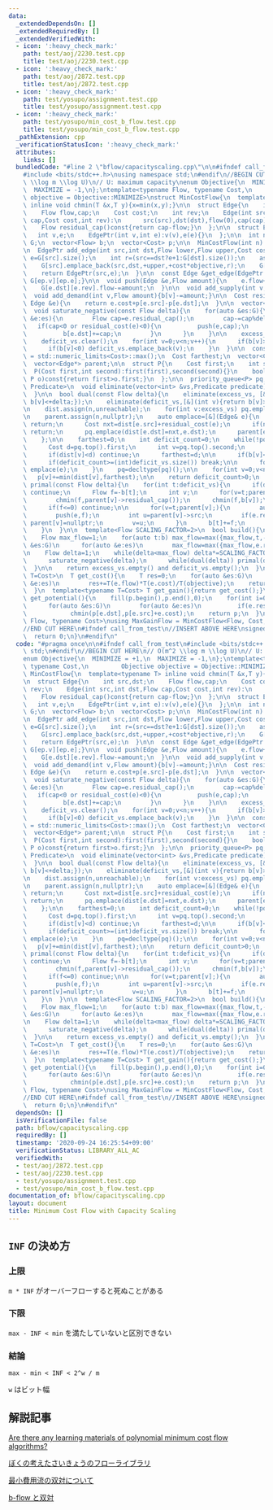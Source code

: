 ```yaml
---
data:
  _extendedDependsOn: []
  _extendedRequiredBy: []
  _extendedVerifiedWith:
  - icon: ':heavy_check_mark:'
    path: test/aoj/2230.test.cpp
    title: test/aoj/2230.test.cpp
  - icon: ':heavy_check_mark:'
    path: test/aoj/2872.test.cpp
    title: test/aoj/2872.test.cpp
  - icon: ':heavy_check_mark:'
    path: test/yosupo/assignment.test.cpp
    title: test/yosupo/assignment.test.cpp
  - icon: ':heavy_check_mark:'
    path: test/yosupo/min_cost_b_flow.test.cpp
    title: test/yosupo/min_cost_b_flow.test.cpp
  _pathExtension: cpp
  _verificationStatusIcon: ':heavy_check_mark:'
  attributes:
    links: []
  bundledCode: "#line 2 \"bflow/capacityscaling.cpp\"\n\n#ifndef call_from_test\n\
    #include <bits/stdc++.h>\nusing namespace std;\n#endif\n//BEGIN CUT HERE\n// O(m^2\
    \ \\log m \\log U)\n// U: maximum capacity\nenum Objective{\n  MINIMIZE = +1,\n\
    \  MAXIMIZE = -1,\n};\ntemplate<typename Flow, typename Cost,\n         Objective\
    \ objective = Objective::MINIMIZE>\nstruct MinCostFlow{\n  template<typename T>\
    \ inline void chmin(T &x,T y){x=min(x,y);}\n\n  struct Edge{\n    int src,dst;\n\
    \    Flow flow,cap;\n    Cost cost;\n    int rev;\n    Edge(int src,int dst,Flow\
    \ cap,Cost cost,int rev):\n      src(src),dst(dst),flow(0),cap(cap),cost(cost),rev(rev){}\n\
    \    Flow residual_cap()const{return cap-flow;}\n  };\n\n  struct EdgePtr{\n \
    \   int v,e;\n    EdgePtr(int v,int e):v(v),e(e){}\n  };\n\n  int n;\n  vector<vector<Edge>>\
    \ G;\n  vector<Flow> b;\n  vector<Cost> p;\n\n  MinCostFlow(int n):n(n),G(n),b(n,0){}\n\
    \n  EdgePtr add_edge(int src,int dst,Flow lower,Flow upper,Cost cost){\n    int\
    \ e=G[src].size();\n    int r=(src==dst?e+1:G[dst].size());\n    assert(lower<=upper);\n\
    \    G[src].emplace_back(src,dst,+upper,+cost*objective,r);\n    G[dst].emplace_back(dst,src,-lower,-cost*objective,e);\n\
    \    return EdgePtr(src,e);\n  }\n\n  const Edge &get_edge(EdgePtr ep)const{return\
    \ G[ep.v][ep.e];}\n\n  void push(Edge &e,Flow amount){\n    e.flow+=amount;\n\
    \    G[e.dst][e.rev].flow-=amount;\n  }\n\n  void add_supply(int v,Flow amount){b[v]+=amount;}\n\
    \  void add_demand(int v,Flow amount){b[v]-=amount;}\n\n  Cost residual_cost(const\
    \ Edge &e){\n    return e.cost+p[e.src]-p[e.dst];\n  }\n\n  vector<int> excess_vs,deficit_vs;\n\
    \  void saturate_negative(const Flow delta){\n    for(auto &es:G){\n      for(auto\
    \ &e:es){\n        Flow cap=e.residual_cap();\n        cap-=cap%delta;\n     \
    \   if(cap<0 or residual_cost(e)<0){\n          push(e,cap);\n          b[e.src]-=cap;\n\
    \          b[e.dst]+=cap;\n        }\n      }\n    }\n\n    excess_vs.clear();\n\
    \    deficit_vs.clear();\n    for(int v=0;v<n;v++){\n      if(b[v]>0) excess_vs.emplace_back(v);\n\
    \      if(b[v]<0) deficit_vs.emplace_back(v);\n    }\n  }\n\n  const Cost unreachable\
    \ = std::numeric_limits<Cost>::max();\n  Cost farthest;\n  vector<Cost> dist;\n\
    \  vector<Edge*> parent;\n\n  struct P{\n    Cost first;\n    int second;\n  \
    \  P(Cost first,int second):first(first),second(second){}\n    bool operator<(const\
    \ P o)const{return first>o.first;}\n  };\n\n  priority_queue<P> pq;\n\n  template<typename\
    \ Predicate>\n  void eliminate(vector<int> &vs,Predicate predicate){\n    vs.erase(remove_if(begin(vs),end(vs),predicate),end(vs));\n\
    \  }\n\n  bool dual(const Flow delta){\n    eliminate(excess_vs, [&](int v){return\
    \ b[v]<+delta;});\n    eliminate(deficit_vs,[&](int v){return b[v]>-delta;});\n\
    \n    dist.assign(n,unreachable);\n    for(int v:excess_vs) pq.emplace(dist[v]=0,v);\n\
    \n    parent.assign(n,nullptr);\n    auto emplace=[&](Edge& e){\n      if(e.residual_cap()<delta)\
    \ return;\n      Cost nxt=dist[e.src]+residual_cost(e);\n      if(nxt>=dist[e.dst])\
    \ return;\n      pq.emplace(dist[e.dst]=nxt,e.dst);\n      parent[e.dst]=&e;\n\
    \    };\n\n    farthest=0;\n    int deficit_count=0;\n    while(!pq.empty()){\n\
    \      Cost d=pq.top().first;\n      int v=pq.top().second;\n      pq.pop();\n\
    \      if(dist[v]<d) continue;\n      farthest=d;\n\n      if(b[v]<=-delta) deficit_count++;\n\
    \      if(deficit_count>=(int)deficit_vs.size()) break;\n\n      for(auto &e:G[v])\
    \ emplace(e);\n    }\n    pq=decltype(pq)();\n\n    for(int v=0;v<n;v++)\n   \
    \   p[v]+=min(dist[v],farthest);\n\n    return deficit_count>0;\n  }\n\n  void\
    \ primal(const Flow delta){\n    for(int t:deficit_vs){\n      if(dist[t]>farthest)\
    \ continue;\n      Flow f=-b[t];\n      int v;\n      for(v=t;parent[v];v=parent[v]->src)\n\
    \        chmin(f,parent[v]->residual_cap());\n      chmin(f,b[v]);\n\n      f-=f%delta;\n\
    \      if(f<=0) continue;\n\n      for(v=t;parent[v];){\n        auto &e=*parent[v];\n\
    \        push(e,f);\n        int u=parent[v]->src;\n        if(e.residual_cap()<=0)\
    \ parent[v]=nullptr;\n        v=u;\n      }\n      b[t]+=f;\n      b[v]-=f;\n\
    \    }\n  }\n\n  template<Flow SCALING_FACTOR=2>\n  bool build(){\n    p.resize(n);\n\
    \    Flow max_flow=1;\n    for(auto t:b) max_flow=max({max_flow,t,-t});\n    for(auto\
    \ &es:G)\n      for(auto &e:es)\n        max_flow=max({max_flow,e.residual_cap(),-e.residual_cap()});\n\
    \n    Flow delta=1;\n    while(delta<max_flow) delta*=SCALING_FACTOR;\n    for(;delta;delta/=SCALING_FACTOR){\n\
    \      saturate_negative(delta);\n      while(dual(delta)) primal(delta);\n  \
    \  }\n\n    return excess_vs.empty() and deficit_vs.empty();\n  }\n\n  template<typename\
    \ T=Cost>\n  T get_cost(){\n    T res=0;\n    for(auto &es:G)\n      for(auto\
    \ &e:es)\n        res+=T(e.flow)*T(e.cost)/T(objective);\n    return res/T(2);\n\
    \  }\n  template<typename T=Cost> T get_gain(){return get_cost();}\n\n  vector<Cost>\
    \ get_potential(){\n    fill(p.begin(),p.end(),0);\n    for(int i=0;i<n;i++)\n\
    \      for(auto &es:G)\n        for(auto &e:es)\n          if(e.residual_cap()>0)\n\
    \            chmin(p[e.dst],p[e.src]+e.cost);\n    return p;\n  }\n};\n\ntemplate<typename\
    \ Flow, typename Cost>\nusing MaxGainFlow = MinCostFlow<Flow, Cost, Objective::MAXIMIZE>;\n\
    //END CUT HERE\n#ifndef call_from_test\n//INSERT ABOVE HERE\nsigned main(){\n\
    \  return 0;\n}\n#endif\n"
  code: "#pragma once\n\n#ifndef call_from_test\n#include <bits/stdc++.h>\nusing namespace\
    \ std;\n#endif\n//BEGIN CUT HERE\n// O(m^2 \\log m \\log U)\n// U: maximum capacity\n\
    enum Objective{\n  MINIMIZE = +1,\n  MAXIMIZE = -1,\n};\ntemplate<typename Flow,\
    \ typename Cost,\n         Objective objective = Objective::MINIMIZE>\nstruct\
    \ MinCostFlow{\n  template<typename T> inline void chmin(T &x,T y){x=min(x,y);}\n\
    \n  struct Edge{\n    int src,dst;\n    Flow flow,cap;\n    Cost cost;\n    int\
    \ rev;\n    Edge(int src,int dst,Flow cap,Cost cost,int rev):\n      src(src),dst(dst),flow(0),cap(cap),cost(cost),rev(rev){}\n\
    \    Flow residual_cap()const{return cap-flow;}\n  };\n\n  struct EdgePtr{\n \
    \   int v,e;\n    EdgePtr(int v,int e):v(v),e(e){}\n  };\n\n  int n;\n  vector<vector<Edge>>\
    \ G;\n  vector<Flow> b;\n  vector<Cost> p;\n\n  MinCostFlow(int n):n(n),G(n),b(n,0){}\n\
    \n  EdgePtr add_edge(int src,int dst,Flow lower,Flow upper,Cost cost){\n    int\
    \ e=G[src].size();\n    int r=(src==dst?e+1:G[dst].size());\n    assert(lower<=upper);\n\
    \    G[src].emplace_back(src,dst,+upper,+cost*objective,r);\n    G[dst].emplace_back(dst,src,-lower,-cost*objective,e);\n\
    \    return EdgePtr(src,e);\n  }\n\n  const Edge &get_edge(EdgePtr ep)const{return\
    \ G[ep.v][ep.e];}\n\n  void push(Edge &e,Flow amount){\n    e.flow+=amount;\n\
    \    G[e.dst][e.rev].flow-=amount;\n  }\n\n  void add_supply(int v,Flow amount){b[v]+=amount;}\n\
    \  void add_demand(int v,Flow amount){b[v]-=amount;}\n\n  Cost residual_cost(const\
    \ Edge &e){\n    return e.cost+p[e.src]-p[e.dst];\n  }\n\n  vector<int> excess_vs,deficit_vs;\n\
    \  void saturate_negative(const Flow delta){\n    for(auto &es:G){\n      for(auto\
    \ &e:es){\n        Flow cap=e.residual_cap();\n        cap-=cap%delta;\n     \
    \   if(cap<0 or residual_cost(e)<0){\n          push(e,cap);\n          b[e.src]-=cap;\n\
    \          b[e.dst]+=cap;\n        }\n      }\n    }\n\n    excess_vs.clear();\n\
    \    deficit_vs.clear();\n    for(int v=0;v<n;v++){\n      if(b[v]>0) excess_vs.emplace_back(v);\n\
    \      if(b[v]<0) deficit_vs.emplace_back(v);\n    }\n  }\n\n  const Cost unreachable\
    \ = std::numeric_limits<Cost>::max();\n  Cost farthest;\n  vector<Cost> dist;\n\
    \  vector<Edge*> parent;\n\n  struct P{\n    Cost first;\n    int second;\n  \
    \  P(Cost first,int second):first(first),second(second){}\n    bool operator<(const\
    \ P o)const{return first>o.first;}\n  };\n\n  priority_queue<P> pq;\n\n  template<typename\
    \ Predicate>\n  void eliminate(vector<int> &vs,Predicate predicate){\n    vs.erase(remove_if(begin(vs),end(vs),predicate),end(vs));\n\
    \  }\n\n  bool dual(const Flow delta){\n    eliminate(excess_vs, [&](int v){return\
    \ b[v]<+delta;});\n    eliminate(deficit_vs,[&](int v){return b[v]>-delta;});\n\
    \n    dist.assign(n,unreachable);\n    for(int v:excess_vs) pq.emplace(dist[v]=0,v);\n\
    \n    parent.assign(n,nullptr);\n    auto emplace=[&](Edge& e){\n      if(e.residual_cap()<delta)\
    \ return;\n      Cost nxt=dist[e.src]+residual_cost(e);\n      if(nxt>=dist[e.dst])\
    \ return;\n      pq.emplace(dist[e.dst]=nxt,e.dst);\n      parent[e.dst]=&e;\n\
    \    };\n\n    farthest=0;\n    int deficit_count=0;\n    while(!pq.empty()){\n\
    \      Cost d=pq.top().first;\n      int v=pq.top().second;\n      pq.pop();\n\
    \      if(dist[v]<d) continue;\n      farthest=d;\n\n      if(b[v]<=-delta) deficit_count++;\n\
    \      if(deficit_count>=(int)deficit_vs.size()) break;\n\n      for(auto &e:G[v])\
    \ emplace(e);\n    }\n    pq=decltype(pq)();\n\n    for(int v=0;v<n;v++)\n   \
    \   p[v]+=min(dist[v],farthest);\n\n    return deficit_count>0;\n  }\n\n  void\
    \ primal(const Flow delta){\n    for(int t:deficit_vs){\n      if(dist[t]>farthest)\
    \ continue;\n      Flow f=-b[t];\n      int v;\n      for(v=t;parent[v];v=parent[v]->src)\n\
    \        chmin(f,parent[v]->residual_cap());\n      chmin(f,b[v]);\n\n      f-=f%delta;\n\
    \      if(f<=0) continue;\n\n      for(v=t;parent[v];){\n        auto &e=*parent[v];\n\
    \        push(e,f);\n        int u=parent[v]->src;\n        if(e.residual_cap()<=0)\
    \ parent[v]=nullptr;\n        v=u;\n      }\n      b[t]+=f;\n      b[v]-=f;\n\
    \    }\n  }\n\n  template<Flow SCALING_FACTOR=2>\n  bool build(){\n    p.resize(n);\n\
    \    Flow max_flow=1;\n    for(auto t:b) max_flow=max({max_flow,t,-t});\n    for(auto\
    \ &es:G)\n      for(auto &e:es)\n        max_flow=max({max_flow,e.residual_cap(),-e.residual_cap()});\n\
    \n    Flow delta=1;\n    while(delta<max_flow) delta*=SCALING_FACTOR;\n    for(;delta;delta/=SCALING_FACTOR){\n\
    \      saturate_negative(delta);\n      while(dual(delta)) primal(delta);\n  \
    \  }\n\n    return excess_vs.empty() and deficit_vs.empty();\n  }\n\n  template<typename\
    \ T=Cost>\n  T get_cost(){\n    T res=0;\n    for(auto &es:G)\n      for(auto\
    \ &e:es)\n        res+=T(e.flow)*T(e.cost)/T(objective);\n    return res/T(2);\n\
    \  }\n  template<typename T=Cost> T get_gain(){return get_cost();}\n\n  vector<Cost>\
    \ get_potential(){\n    fill(p.begin(),p.end(),0);\n    for(int i=0;i<n;i++)\n\
    \      for(auto &es:G)\n        for(auto &e:es)\n          if(e.residual_cap()>0)\n\
    \            chmin(p[e.dst],p[e.src]+e.cost);\n    return p;\n  }\n};\n\ntemplate<typename\
    \ Flow, typename Cost>\nusing MaxGainFlow = MinCostFlow<Flow, Cost, Objective::MAXIMIZE>;\n\
    //END CUT HERE\n#ifndef call_from_test\n//INSERT ABOVE HERE\nsigned main(){\n\
    \  return 0;\n}\n#endif\n"
  dependsOn: []
  isVerificationFile: false
  path: bflow/capacityscaling.cpp
  requiredBy: []
  timestamp: '2020-09-24 16:25:54+09:00'
  verificationStatus: LIBRARY_ALL_AC
  verifiedWith:
  - test/aoj/2872.test.cpp
  - test/aoj/2230.test.cpp
  - test/yosupo/assignment.test.cpp
  - test/yosupo/min_cost_b_flow.test.cpp
documentation_of: bflow/capacityscaling.cpp
layout: document
title: Minimum Cost Flow with Capacity Scaling
---
```


## `INF` の決め方
### 上限
`m * INF` がオーバーフローすると死ぬことがある
### 下限
`max - INF < min` を満たしていないと区別できない
### 結論
`max - min < INF < 2^w / m`

`w` はビット幅

## 解説記事
[Are there any learning materials of polynomial minimum cost flow algorithms?](https://codeforces.com/blog/entry/70740)

[ぼくの考えたさいきょうのフローライブラリ](http://misawa.github.io/others/flow/library_design.html)

[最小費用流の双対について](https://beet-aizu.hatenablog.com/entry/2019/10/20/150649)

[b-flow と双対](https://beet-aizu.hatenablog.com/entry/2020/09/24/152856)
